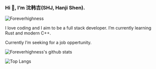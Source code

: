 ### Hi 👋, I’m 沈韩吉(SHJ, Hanji Shen). 

![Foreverhighness](https://komarev.com/ghpvc/?username=Foreverhighness&label=PROFILE+VIEWS)

I love coding and I aim to be a full stack developer. I’m currently learning Rust and modern C++.

Currently I’m seeking for a job oppertunity.

![Foreverhighness's github stats](https://github-readme-stats.vercel.app/api?username=Foreverhighness&count_private=true&theme=dracula)

![Top Langs](https://github-readme-stats.vercel.app/api/top-langs/?username=Foreverhighness&layout=compact&count_private=true&theme=dracula)

<!--
**Foreverhighness/Foreverhighness** is a ✨ _special_ ✨ repository because its `README.md` (this file) appears on your GitHub profile.

Here are some ideas to get you started:

- 🔭 I’m currently working on ...
- 🌱 I’m currently learning ...
- 👯 I’m looking to collaborate on ...
- 🤔 I’m looking for help with ...
- 💬 Ask me about ...
- 📫 How to reach me: ...
- 😄 Pronouns: ...
- ⚡ Fun fact: ...
-->
